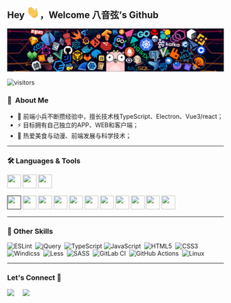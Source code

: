 ## Hey <img  src="https://raw.githubusercontent.com/ABSphreak/ABSphreak/master/gifs/Hi.gif" width="30px">，Welcome 八音弦’s Github

![](https://github.com/Liklei/Liklei/blob/main/icon/header_1.png)

![visitors](https://visitor-badge.glitch.me/badge?page_id=page.id&left_color=#444444&right_color=#666666)

### :space_invader: &nbsp;About Me

- 🤡 前端小兵不断攒经验中，擅长技术栈TypeScript、Electron、Vue3/react；
- ⚡  目标拥有自己独立的APP、WEB和客户端；
- 🌱 热爱美食与动漫、前端发展与科学技术；

<hr>

### 🛠 Languages & Tools
<a target="_blank"><img height="32" width="32" src="https://cdn.jsdelivr.net/npm/simple-icons@v6/icons/visualstudiocode.svg" /></a>
<a target="_blank"><img height="32" width="32" src="https://cdn.jsdelivr.net/npm/simple-icons@v6/icons/yarn.svg" /></a>
<a target="_blank"><img height="32" width="32" src="https://cdn.jsdelivr.net/npm/simple-icons@v6/icons/npm.svg" /></a>


<a href="" target="_blank"><img height="32" width="32" src="https://cdn.jsdelivr.net/npm/simple-icons@v6/icons/php.svg" /></a>
<a href="https://nodejs.org/dist/latest-v16.x/docs/api/" target="_blank"><img height="32" width="32" style="color: #339933" src="https://cdn.jsdelivr.net/npm/simple-icons@v6/icons/nodedotjs.svg" /></a>
<a href="https://www.electronjs.org/" target="_blank"><img height="32" width="32" src="https://cdn.jsdelivr.net/npm/simple-icons@v6/icons/electron.svg" /></a>
<a href="https://flutter.dev/development" target="_blank"><img height="32" width="32" src="https://cdn.jsdelivr.net/npm/simple-icons@v6/icons/flutter.svg" /></a>
<a href="https://www.tslang.cn/docs/home.html" target="_blank"><img height="32" width="32" src="https://cdn.jsdelivr.net/npm/simple-icons@v6/icons/typescript.svg" /></a>
<a href="https://react.docschina.org" target="_blank"><img height="32" width="32" src="https://cdn.jsdelivr.net/npm/simple-icons@v6/icons/react.svg" /></a>
<a href="https://v3.cn.vuejs.org/guide/introduction.html" target="_blank"><img height="32" width="32" src="https://cdn.jsdelivr.net/npm/simple-icons@v6/icons/vuedotjs.svg" /></a>
<a href="https://www.webpackjs.com" target="_blank"><img height="32" width="32" src="https://cdn.jsdelivr.net/npm/simple-icons@v6/icons/webpack.svg" /></a>
<a href="https://cn.vitejs.dev" target="_blank"><img height="32" width="32" src="https://cdn.jsdelivr.net/npm/simple-icons@v6/icons/vite.svg" /></a>
<a href="https://www.rollupjs.com" target="_blank"><img height="32" width="32" src="https://cdn.jsdelivr.net/npm/simple-icons@v6/icons/rollupdotjs.svg" /></a>
<a href="https://ant.design/docs/react/getting-started-cn" target="_blank"><img height="32" width="32" src="https://cdn.jsdelivr.net/npm/simple-icons@v6/icons/antdesign.svg" /></a>

<hr>

### 🧩 Other Skills

![ESLint](https://img.shields.io/badge/ESLint-4B3263?style=for-the-badge&logo=eslint&logoColor=white)&nbsp;
![jQuery](https://img.shields.io/badge/jquery-%230769AD.svg?style=for-the-badge&logo=jquery&logoColor=white)&nbsp;
![TypeScript](https://img.shields.io/badge/typescript-%23007ACC.svg?style=for-the-badge&logo=typescript&logoColor=white)
![JavaScript](https://img.shields.io/badge/javascript-%23323330.svg?style=for-the-badge&logo=javascript&logoColor=%23F7DF1E)&nbsp;
![HTML5](https://img.shields.io/badge/html5-%23E34F26.svg?style=for-the-badge&logo=html5&logoColor=white)&nbsp;
![CSS3](https://img.shields.io/badge/css3-%231572B6.svg?style=for-the-badge&logo=css3&logoColor=white)&nbsp;\
![Windicss](https://img.shields.io/badge/windicss-48B0F1.svg?style=for-the-badge&logo=windi-css&logoColor=white)&nbsp;
![Less](https://img.shields.io/badge/less-2B4C80?style=for-the-badge&logo=less&logoColor=white)&nbsp;
![SASS](https://img.shields.io/badge/SASS-hotpink.svg?style=for-the-badge&logo=SASS&logoColor=white)&nbsp;
![GitLab CI](https://img.shields.io/badge/gitlab%20ci-%23181717.svg?style=for-the-badge&logo=gitlab&logoColor=white)&nbsp;
![GitHub Actions](https://img.shields.io/badge/github%20actions-%232671E5.svg?style=for-the-badge&logo=githubactions&logoColor=white)&nbsp;
![Linux](https://img.shields.io/badge/Linux-FCC624?style=for-the-badge&logo=linux&logoColor=black)&nbsp;


<hr>

### Let's Connect :handshake:
<p align="left">
  <a href="mailto:lkl641818@gmail.com"><img src="https://img.shields.io/badge/gmail-%23D14836.svg?&style=for-the-badge&logo=gmail&logoColor=white" /></a>&nbsp;&nbsp;&nbsp;&nbsp; <a href="https://www.instagram.com/dirlllee/"><img src="https://img.shields.io/badge/instagram-%23dc2743.svg?&style=for-the-badge&logo=instagram&logoColor=white" /></a>
</p>


<!--
**Liklei/Liklei** is a ✨ _special_ ✨ repository because its `README.md` (this file) appears on your GitHub profile.

Here are some ideas to get you started:

- 🔭 I’m currently working on ...
- 🌱 I’m currently learning ...
- 👯 I’m looking to collaborate on ...
- 🤔 I’m looking for help with ...
- 💬 Ask me about ...
- 📫 How to reach me: ...
- 😄 Pronouns: ...
- ⚡ Fun fact: ...
-->


